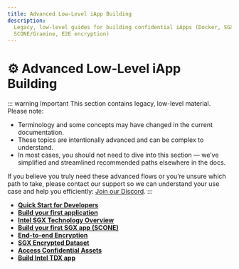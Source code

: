 ```yaml
---
title: Advanced Low-Level iApp Building
description:
  Legacy, low-level guides for building confidential iApps (Docker, SGX, TDX,
  SCONE/Gramine, E2E encryption)
---
```


# ⚙️ Advanced Low‑Level iApp Building

::: warning Important This section contains legacy, low-level material. Please
note:

- Terminology and some concepts may have changed in the current documentation.
- These topics are intentionally advanced and can be complex to understand.
- In most cases, you should not need to dive into this section — we’ve
  simplified and streamlined recommended paths elsewhere in the docs.

If you believe you truly need these advanced flows or you’re unsure which path
to take, please contact our support so we can understand your use case and help
you efficiently: [Join our Discord](https://discord.gg/9h25DQFSCU). :::

- **[Quick Start for Developers](./quick-start-for-developers)**
- **[Build your first application](./your-first-app)**
- **[Intel SGX Technology Overview](/get-started/protocol/tee/intel-sgx-technology)**
- **[Build your first SGX app (SCONE)](./create-your-first-sgx-app)**
- **[End-to-end Encryption](./end-to-end-encryption)**
- **[SGX Encrypted Dataset](./sgx-encrypted-dataset)**
- **[Access Confidential Assets](./access-confidential-assets)**
- **[Build Intel TDX app](./create-your-first-tdx-app)**

